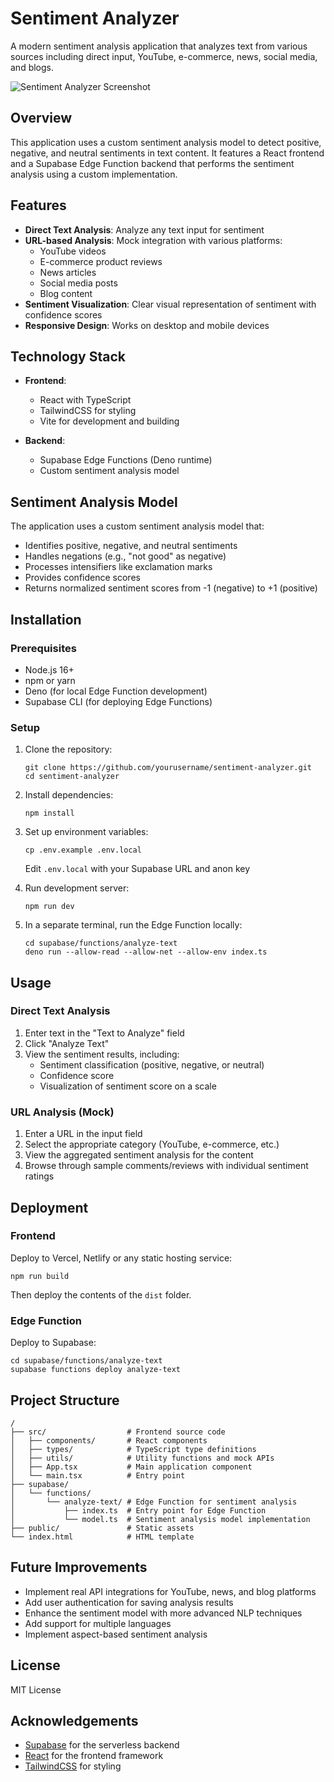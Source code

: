 # Sentiment Analyzer

A modern sentiment analysis application that analyzes text from various sources including direct input, YouTube, e-commerce, news, social media, and blogs.

![Sentiment Analyzer Screenshot](screenshot.png)

## Overview

This application uses a custom sentiment analysis model to detect positive, negative, and neutral sentiments in text content. It features a React frontend and a Supabase Edge Function backend that performs the sentiment analysis using a custom implementation.

## Features

- **Direct Text Analysis**: Analyze any text input for sentiment
- **URL-based Analysis**: Mock integration with various platforms:
  - YouTube videos
  - E-commerce product reviews
  - News articles
  - Social media posts
  - Blog content
- **Sentiment Visualization**: Clear visual representation of sentiment with confidence scores
- **Responsive Design**: Works on desktop and mobile devices

## Technology Stack

- **Frontend**:
  - React with TypeScript
  - TailwindCSS for styling
  - Vite for development and building

- **Backend**:
  - Supabase Edge Functions (Deno runtime)
  - Custom sentiment analysis model

## Sentiment Analysis Model

The application uses a custom sentiment analysis model that:

- Identifies positive, negative, and neutral sentiments
- Handles negations (e.g., "not good" as negative)
- Processes intensifiers like exclamation marks
- Provides confidence scores
- Returns normalized sentiment scores from -1 (negative) to +1 (positive)

## Installation

### Prerequisites

- Node.js 16+
- npm or yarn
- Deno (for local Edge Function development)
- Supabase CLI (for deploying Edge Functions)

### Setup

1. Clone the repository:
   ```
   git clone https://github.com/yourusername/sentiment-analyzer.git
   cd sentiment-analyzer
   ```

2. Install dependencies:
   ```
   npm install
   ```

3. Set up environment variables:
   ```
   cp .env.example .env.local
   ```
   Edit `.env.local` with your Supabase URL and anon key

4. Run development server:
   ```
   npm run dev
   ```

5. In a separate terminal, run the Edge Function locally:
   ```
   cd supabase/functions/analyze-text
   deno run --allow-read --allow-net --allow-env index.ts
   ```

## Usage

### Direct Text Analysis

1. Enter text in the "Text to Analyze" field
2. Click "Analyze Text"
3. View the sentiment results, including:
   - Sentiment classification (positive, negative, or neutral)
   - Confidence score
   - Visualization of sentiment score on a scale

### URL Analysis (Mock)

1. Enter a URL in the input field
2. Select the appropriate category (YouTube, e-commerce, etc.)
3. View the aggregated sentiment analysis for the content
4. Browse through sample comments/reviews with individual sentiment ratings

## Deployment

### Frontend

Deploy to Vercel, Netlify or any static hosting service:

```
npm run build
```

Then deploy the contents of the `dist` folder.

### Edge Function

Deploy to Supabase:

```
cd supabase/functions/analyze-text
supabase functions deploy analyze-text
```

## Project Structure

```
/
├── src/                  # Frontend source code
│   ├── components/       # React components
│   ├── types/            # TypeScript type definitions
│   ├── utils/            # Utility functions and mock APIs
│   ├── App.tsx           # Main application component
│   └── main.tsx          # Entry point
├── supabase/
│   └── functions/
│       └── analyze-text/ # Edge Function for sentiment analysis
│           ├── index.ts  # Entry point for Edge Function
│           └── model.ts  # Sentiment analysis model implementation
├── public/               # Static assets
└── index.html            # HTML template
```

## Future Improvements

- Implement real API integrations for YouTube, news, and blog platforms
- Add user authentication for saving analysis results
- Enhance the sentiment model with more advanced NLP techniques
- Add support for multiple languages
- Implement aspect-based sentiment analysis

## License

MIT License

## Acknowledgements

- [Supabase](https://supabase.com/) for the serverless backend
- [React](https://reactjs.org/) for the frontend framework
- [TailwindCSS](https://tailwindcss.com/) for styling
